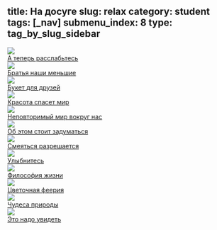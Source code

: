 title: На досуге
slug: relax
category: student
tags: [_nav]
submenu_index: 8
type: tag_by_slug_sidebar
---

<div class="relax-content">
<div class="relax-item">
  <div class="relax-img">
    <a href="/files/rasslabtes.pps">
      <img src="../../fm/img/content/relax/presentation_1.jpg">
    </a>
  </div>
  <div class="relax-description"><a href="/files/rasslabtes.pps">А теперь расслабьтесь</a></div>
  </div>

  <div class="relax-item">
    <div class="relax-img">
      <a href="/files/bratya_nashi_menshie.pps">
        <img src="../../fm/img/content/relax/presentation_2.jpg">
      </a>
    </div>
    <div class="relax-description">
      <a href="/files/bratya_nashi_menshie.pps">Братья наши меньшие</a>
    </div>
  </div>

  <div class="relax-item">
    <div class="relax-img">
      <a href="/files/buket_dlya_dryzei.pps">
        <img src="../../fm/img/content/relax/presentation_3.jpg">
      </a>
    </div>
    <div class="relax-description">
      <a href="/files/buket_dlya_dryzei.pps">Букет для друзей</a>
    </div>
  </div>

  <div class="relax-item">
    <div class="relax-img">
      <a href="/files/krasota_spaset_mir.pps">
        <img src="../../fm/img/content/relax/presentation_4.jpg">
      </a>
    </div>
    <div class="relax-description">
      <a href="/files/krasota_spaset_mir.pps">Красота спасет мир</a>
    </div>
  </div>

  <div class="relax-item">
    <div class="relax-img">
      <a href="/files/nepovtorimiy_mir.pdf">
        <img src="../../fm/img/content/relax/presentation_5.jpg">
      </a>
    </div>
    <div class="relax-description">
      <a href="/files/nepovtorimiy_mir.pdf">Неповторимый мир вокруг нас</a>
    </div>
  </div>

  <div class="relax-item">
    <div class="relax-img">
      <a href="/files/ob_etom_stoin_zadymatsya.pps">
        <img src="../../fm/img/content/relax/presentation_6.jpg">
      </a>
    </div>
    <div class="relax-description">
      <a href="/files/ob_etom_stoin_zadymatsya.pps">Об этом стоит задуматься</div>
  </div>

  <div class="relax-item">
    <div class="relax-img">
      <a href="/files/smeyatsya_razreshaetsya.pps">
        <img src="../../fm/img/content/relax/presentation_7.jpg">
      </a>
    </div>
    <div class="relax-description">
      <a href="/files/smeyatsya_razreshaetsya.pps">Смеяться разрешается</a>
    </div>
  </div>

  <div class="relax-item">
    <div class="relax-img">
      <a href="/files/ulibnites.pps">
        <img src="../../fm/img/content/relax/presentation_8.jpg">
      </a>
    </div>
      <div class="relax-description"><a href="/files/ulibnites.pps">Улыбнитесь</a>
    </div>
  </div>

  <div class="relax-item">
    <div class="relax-img">
      <a href="/files/filosofiya_zizni.pps">
        <img src="../../fm/img/content/relax/presentation_9.jpg">
      </a>
    </div>
    <div class="relax-description">
      <a href="/files/filosofiya_zizni.pps">Философия жизни</a>
    </div>
  </div>

  <div class="relax-item">
    <div class="relax-img">
      <a href="/files/cvetochnaya_feeriya.pps">
        <img src="../../fm/img/content/relax/presentation_10.jpg">
      </a>
    </div>
    <div class="relax-description">
      <a href="/files/cvetochnaya_feeriya.pps">Цветочная феерия</a>
    </div>
  </div>

  <div class="relax-item">
    <div class="relax-img">
      <a href="/files/chudesa_prirodi.pps">
        <img src="../../fm/img/content/relax/presentation_11.jpg">
      </a>
    </div>
    <div class="relax-description">
      <a href="/files/chudesa_prirodi.pps">Чудеса природы</a>
    </div>
  </div>

  <div class="relax-item">
    <div class="relax-img">
      <a href="/files/eto_nado_uvidet.pps">
        <img src="../../fm/img/content/relax/presentation_12.jpg">
      </a>
    </div>
    <div class="relax-description">
      <a href="/files/eto_nado_uvidet.pps">Это надо увидеть</a>
    </div>
  </div>


</div>